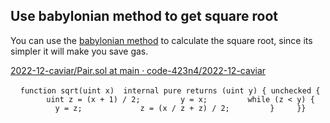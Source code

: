 ## Use babylonian method to get square root

You can use the [babylonian method](https://en.wikipedia.org/wiki/Methods_of_computing_square_roots#Babylonian_method) to calculate the square root, since its simpler it will make you save gas.

[2022-12-caviar/Pair.sol at main · code-423n4/2022-12-caviar](https://github.com/code-423n4/2022-12-caviar/blob/main/src/Pair.sol#L426)

    `function sqrt(uint x)  internal pure returns (uint y) { unchecked {
        uint z = (x + 1) / 2;
        y = x;
        while (z < y) {
            y = z;
            z = (x / z + z) / 2;
        }
    }}`


